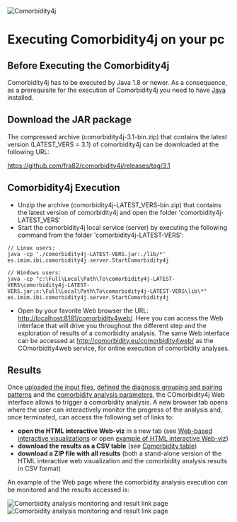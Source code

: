 ![Comorbidity4j](/img/logo.png)
<h1>Executing Comorbidity4j on your pc</h1>

## Before Executing the Comorbidity4j

Comorbidity4j has to be executed by Java 1.8 or newer. As a consequence, as a prerequisite for the execution of Comorbidity4j you need to have <a href="https://www.java.com/en/download/" target="_blank">Java</a> installed.  
  
## Download the JAR package 
The compressed archive (comorbidity4j-3.1-bin.zip) that contains the latest version (LATEST_VERS = 3.1) of comorbidity4j can be downloaded at the following URL:  
  
<a href="https://github.com/fra82/comorbidity4j/releases/tag/3.1" target="_blank">https://github.com/fra82/comorbidity4j/releases/tag/3.1</a>    
  
  
## Comorbidity4j Execution  
  
+ Unzip the archive (comorbidity4j-LATEST_VERS-bin.zip) that contains the latest version of comorbidity4j and open the folder 'comorbidity4j-LATEST_VERS'  
+ Start the comorbidity4j local service (server) by executing the following command from the folder 'comorbidity4j-LATEST-VERS':  
  
```
// Linux users:  
java -cp './comorbidity4j-LATEST-VERS.jar:./lib/*' es.imim.ibi.comorbidity4j.server.StartComorbidity4j  
    
// Windows users:  
java -cp "c:\Full\Local\Path\To\comorbidity4j-LATEST-VERS\comorbidity4j-LATEST-VERS.jar;c:\Full\Local\Path\To\comorbidity4j-LATEST-VERS\lib\*" es.imim.ibi.comorbidity4j.server.StartComorbidity4j  
```  
  
+ Open by your favorite Web browser the URL: <a href="http://localhost:8181/comorbidity4web/" target="_blank">http://localhost:8181/comorbidity4web/</a>. Here you can access the Web interface that will drive you throughout the different step and the exploration of results of a comorbidity analysis. The same Web interface can be accessed at <a href="http://comorbidity.eu/comorbidity4web/" target="_blank">http://comorbidity.eu/comorbidity4web/</a> as the COmorbidity4web service, for online execution of comorbidity analyses.  
  
  
<a name="results"></a>  
  
## Results  
  
Once [uploaded the input files](InteractiveInputDataUploadAndValidation.md), [defined the diagnosis grouping and pairing patterns](DiagnosisGroupingAndPairing.md) and the [comorbidity analysis parameters](ComorbidityAnalysisParametersConfig.md), the COmorbidity4j Web interface allows to trigger a comorbidity analysis. A new browser tab opens where the user can interactively monitor the progress of the analysis and, once terminated, can access the following set of links to:  
  
+ **open the HTML interactive Web-viz** in a new tab (see [Web-based interactive visualizations](InteractiveVisualizations.md) or open <a href="http://backingdata.org/comorbidity4j/" target="_blank">example of HTML interactive Web-viz</a>)  
+ **download the results as a CSV table** (see [Comorbidity table](ComorbidityTable.md))  
+ **download a ZIP file with all results** (both a stand-alone version of the HTML interactive web visualization and the comorbidity analysis results in CSV format)  
  
  
An example of the Web page where the comorbidity analysis execution can be monitored and the results accessed is:  
  
![Comorbidity analysis monitoring and result link page](/img/web_result_analysis_page_1.png)  
![Comorbidity analysis monitoring and result link page](/img/web_result_analysis_page_2.png)  
  
  
  
  
  
  
  